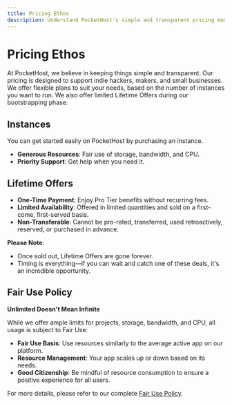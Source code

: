 ```yaml
---
title: Pricing Ethos
description: Understand PocketHost's simple and transparent pricing model, including instance plans, lifetime offers, and our Fair Use policy
---
```

# Pricing Ethos

At PocketHost, we believe in keeping things simple and transparent. Our pricing is designed to support indie hackers, makers, and small businesses. We offer flexible plans to suit your needs, based on the number of instances you want to run. We also offer limited Lifetime Offers during our bootstrapping phase.

## Instances

You can get started easily on PocketHost by purchasing an instance.

- **Generous Resources**: Fair use of storage, bandwidth, and CPU.
- **Priority Support**: Get help when you need it.

## Lifetime Offers

- **One-Time Payment**: Enjoy Pro Tier benefits without recurring fees.
- **Limited Availability**: Offered in limited quantities and sold on a first-come, first-served basis.
- **Non-Transferable**: Cannot be pro-rated, transferred, used retroactively, reserved, or purchased in advance.

**Please Note**:

- Once sold out, Lifetime Offers are gone forever.
- Timing is everything—if you can wait and catch one of these deals, it's an incredible opportunity.

## Fair Use Policy

**Unlimited Doesn't Mean Infinite**

While we offer ample limits for projects, storage, bandwidth, and CPU, all usage is subject to Fair Use:

- **Fair Use Basis**: Use resources similarly to the average active app on our platform.
- **Resource Management**: Your app scales up or down based on its needs.
- **Good Citizenship**: Be mindful of resource consumption to ensure a positive experience for all users.

For more details, please refer to our complete [Fair Use Policy](/terms).
